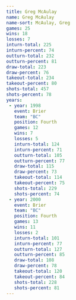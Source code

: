 ```yaml
---
title: Greg McAulay
name: Greg McAulay
name-sort: McAulay, Greg
games: 25
wins: 18
losses: 7
inturn-total: 225
inturn-percent: 74
outturn-total: 232
outturn-percent: 81
draw-total: 223
draw-percent: 76
takeout-total: 234
takeout-percent: 80
shots-total: 457
shots-percent: 78
years:
 - year: 1998
   event: Brier
   team: "BC"
   position: Fourth
   games: 12
   wins: 7
   losses: 5
   inturn-total: 124
   inturn-percent: 71
   outturn-total: 105
   outturn-percent: 77
   draw-total: 115
   draw-percent: 73
   takeout-total: 114
   takeout-percent: 75
   shots-total: 229
   shots-percent: 74
 - year: 2000
   event: Brier
   team: "BC"
   position: Fourth
   games: 13
   wins: 11
   losses: 2
   inturn-total: 101
   inturn-percent: 77
   outturn-total: 127
   outturn-percent: 85
   draw-total: 108
   draw-percent: 78
   takeout-total: 120
   takeout-percent: 84
   shots-total: 228
   shots-percent: 81
---
```


